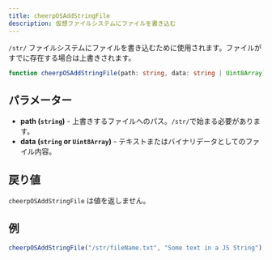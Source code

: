 ```yaml
---
title: cheerpOSAddStringFile
description: 仮想ファイルシステムにファイルを書き込む
---
```


`/str/` ファイルシステムにファイルを書き込むために使用されます。ファイルがすでに存在する場合は上書きされます。

```ts
function cheerpOSAddStringFile(path: string, data: string | Uint8Array): void;
```

## パラメーター

- **path (`string`)** - 上書きするファイルへのパス。`/str/`で始まる必要があります。
- **data (`string` or `Uint8Array`)** - テキストまたはバイナリデータとしてのファイル内容。

## 戻り値

`cheerpOSAddStringFile` は値を返しません。

## 例

```js
cheerpOSAddStringFile("/str/fileName.txt", "Some text in a JS String");
```
